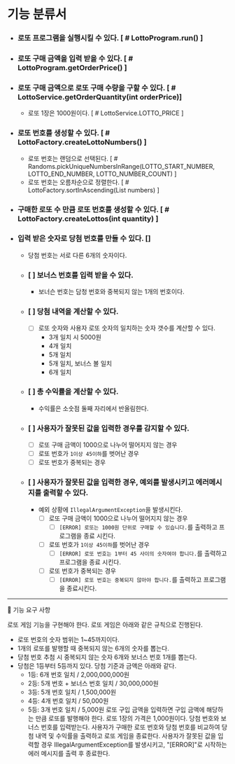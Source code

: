 # 기능 분류서
- ### 로또 프로그램을 실행시킬 수 있다. [ # LottoProgram.run() ]
- ### 로또 구매 금액을 입력 받을 수 있다. [ # LottoProgram.getOrderPrice() ]
- ### 로또 구매 금액으로 로또 구매 수량을 구할 수 있다. [ # LottoService.getOrderQuantity(int orderPrice)]
  - 로또 1장은 1000원이다. [ # LottoService.LOTTO_PRICE ]
- ### 로또 번호를 생성할 수 있다. [ # LottoFactory.createLottoNumbers() ]
  - 로또 번호는 랜덤으로 선택된다. [ # Randoms.pickUniqueNumbersInRange(LOTTO_START_NUMBER, LOTTO_END_NUMBER, LOTTO_NUMBER_COUNT) ]
  - 로또 번호는 오름차순으로 정렬한다. [ # LottoFactory.sortInAscending(List<Integer> numbers) ]
- ### 구매한 로또 수 만큼 로또 번호를 생성할 수 있다. [ # LottoFactory.createLottos(int quantity) ]
- ### 입력 받은 숫자로 당첨 번호를 만들 수 있다. []
  - 당첨 번호는 서로 다른 6개의 숫자이다.
  - ### [  ] 보너스 번호를 입력 받을 수 있다.
    - 보너슨 번호는 담청 번호와 중복되지 않는 1개의 번호이다.
  - ### [  ] 당첨 내역을 계산할 수 있다.
    - [  ] 로또 숫자와 사용자 로또 숫자의 일치하는 숫자 갯수를 계산할 수 있다. 
      - 3개 일치 시 5000원
      - 4개 일치
      - 5개 일치
      - 5개 일치, 보너스 볼 일치
      - 6개 일치
  - ### [  ] 총 수익률을 계산할 수 있다.
    - 수익률은 소숫점 둘째 자리에서 반올림한다.

  - ### [  ] 사용자가 잘못된 값을 입력한 경우를 감지할 수 있다.
    - [  ] 로또 구매 금액이 1000으로 나누어 떨어지지 않는 경우
    - [  ] 로또 번호가 `1이상 45이하`를 벗어난 경우
    - [  ] 로또 번호가 중복되는 경우
  - ### [  ] 사용자가 잘못된 값을 입력한 경우, 예외를 발생시키고 에러메시지를 출력할 수 있다.
    - 예외 상황에 `IllegalArgumentException`을 발생시킨다.
      - [  ] 로또 구매 금액이 1000으로 나누어 떨어지지 않는 경우
        - [  ] `[ERROR] 로또는 1000원 단위로 구매할 수 있습니다.`를 출력하고 프로그램을 종료 시킨다.
      - [  ] 로또 번호가 `1이상 45이하`를 벗어난 경우    
        - [  ] `[ERROR] 로또 번호는 1부터 45 사이의 숫자여야 합니다.`를 출력하고 프로그램을 종료 시킨다.
      - [  ] 로또 번호가 중복되는 경우
        - [  ] `[ERROR] 로또 번호는 중복되지 않아야 합니다.`를 출력하고 프로그램을 종료시킨다.

***
🚀 기능 요구 사항

로또 게임 기능을 구현해야 한다. 로또 게임은 아래와 같은 규칙으로 진행된다.

- 로또 번호의 숫자 범위는 1~45까지이다.
- 1개의 로또를 발행할 때 중복되지 않는 6개의 숫자를 뽑는다.
- 당첨 번호 추첨 시 중복되지 않는 숫자 6개와 보너스 번호 1개를 뽑는다.
- 당첨은 1등부터 5등까지 있다. 당첨 기준과 금액은 아래와 같다.
    - 1등: 6개 번호 일치 / 2,000,000,000원
    - 2등: 5개 번호 + 보너스 번호 일치 / 30,000,000원
    - 3등: 5개 번호 일치 / 1,500,000원
    - 4등: 4개 번호 일치 / 50,000원
    - 5등: 3개 번호 일치 / 5,000원
      로또 구입 금액을 입력하면 구입 금액에 해당하는 만큼 로또를 발행해야 한다.
      로또 1장의 가격은 1,000원이다.
      당첨 번호와 보너스 번호를 입력받는다.
      사용자가 구매한 로또 번호와 당첨 번호를 비교하여 당첨 내역 및 수익률을 출력하고 로또 게임을 종료한다.
      사용자가 잘못된 값을 입력할 경우 IllegalArgumentException를 발생시키고, "[ERROR]"로 시작하는 에러 메시지를 출력 후 종료한다.